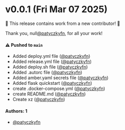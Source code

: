 # v0.0.1 (Fri Mar 07 2025)

:tada: This release contains work from a new contributor! :tada:

Thank you, null[@patyczkyfn](https://github.com/patyczkyfn), for all your work!

#### ⚠️ Pushed to `main`

- Added deploy.yml file ([@patyczkyfn](https://github.com/patyczkyfn))
- Added release.yml file ([@patyczkyfn](https://github.com/patyczkyfn))
- Added deploy.sh file ([@patyczkyfn](https://github.com/patyczkyfn))
- Added .autorc file ([@patyczkyfn](https://github.com/patyczkyfn))
- Added amber.yaml secrets file ([@patyczkyfn](https://github.com/patyczkyfn))
- Added flask quickstart ([@patyczkyfn](https://github.com/patyczkyfn))
- create .docker-compose.yml ([@patyczkyfn](https://github.com/patyczkyfn))
- create README.md ([@patyczkyfn](https://github.com/patyczkyfn))
- Create xz ([@patyczkyfn](https://github.com/patyczkyfn))

#### Authors: 1

- [@patyczkyfn](https://github.com/patyczkyfn)
